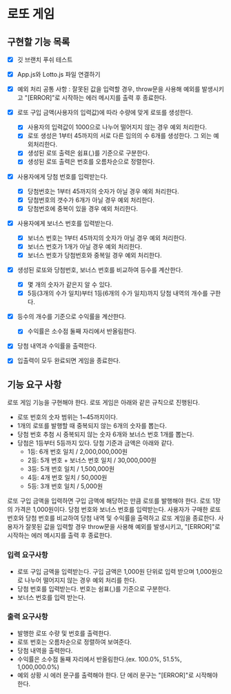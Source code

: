 # 로또 게임

## 구현할 기능 목록

- [x] 깃 브랜치 푸쉬 테스트
- [x] App.js와 Lotto.js 파일 연결하기

- [x] 예외 처리 공통 사항 : 잘못된 값을 입력할 경우, throw문을 사용해 예외를 발생시키고 "[ERROR]"로 시작하는 에러 메시지를 출력 후 종료한다.

- [x] 로또 구입 금액(사용자의 입력값)에 따라 수량에 맞게 로또를 생성한다.
  - [x] 사용자의 입력값이 1000으로 나누어 떨어지지 않는 경우 예외 처리한다.
  - [x] 로또 생성은 1부터 45까지의 서로 다른 임의의 수 6개를 생성한다. 그 외는 예외처리한다.
  - [x] 생성된 로또 출력은 쉼표(,)를 기준으로 구분한다.
  - [x] 생성된 로또 출력은 번호를 오름차순으로 정렬한다.

- [x] 사용자에게 당첨 번호를 입력받는다.
  - [x] 당첨번호는 1부터 45까지의 숫자가 아닐 경우 예외 처리한다.
  - [x] 당첨번호의 갯수가 6개가 아닐 경우 예외 처리한다.
  - [x] 당첨번호에 중복이 있을 경우 예외 처리한다.

- [x] 사용자에게 보너스 번호를 입력받는다.
  - [x] 보너스 번호는 1부터 45까지의 숫자가 아닐 경우 예외 처리한다.
  - [x] 보너스 번호가 1개가 아닐 경우 예외 처리한다.
  - [x] 보너스 번호가 당첨번호와 중복일 경우 예외 처리한다.

- [x] 생성된 로또와 당첨번호, 보너스 번호를 비교하여 등수를 계산한다.
  - [x] 몇 개의 숫자가 같은지 알 수 있다.
  - [x] 5등(3개의 수가 일치)부터 1등(6개의 수가 일치)까지 당첨 내역의 개수를 구한다.

- [x] 등수의 개수를 기준으로 수익률을 계산한다.
  - [x] 수익률은 소수점 둘째 자리에서 반올림한다.

- [x] 당첨 내역과 수익률을 출력한다.
- [x] 입출력이 모두 완료되면 게임을 종료한다. 

## 기능 요구 사항
로또 게임 기능을 구현해야 한다.
로또 게임은 아래와 같은 규칙으로 진행된다.

- 로또 번호의 숫자 범위는 1~45까지이다.
- 1개의 로또를 발행할 때 중복되지 않는 6개의 숫자를 뽑는다.
- 당첨 번호 추첨 시 중복되지 않는 숫자 6개와 보너스 번호 1개를 뽑는다.
- 당첨은 1등부터 5등까지 있다. 당첨 기준과 금액은 아래와 같다.
  - 1등: 6개 번호 일치 / 2,000,000,000원
  - 2등: 5개 번호 + 보너스 번호 일치 /  30,000,000원
  - 3등: 5개 번호 일치 / 1,500,000원
  - 4등: 4개 번호 일치 / 50,000원
  - 5등: 3개 번호 일치 / 5,000원

로또 구입 금액을 입력하면 구입 금액에 해당하는 만큼 로또를 발행해야 한다.
로또 1장의 가격은 1,000원이다.
당첨 번호와 보너스 번호를 입력받는다.
사용자가 구매한 로또 번호와 당첨 번호를 비교하여 당첨 내역 및 수익률을 출력하고 로또 게임을 종료한다.
사용자가 잘못된 값을 입력할 경우 throw문을 사용해 예외를 발생시키고, "[ERROR]"로 시작하는
에러 메시지를 출력 후 종료한다.

### 입력 요구사항

- 로또 구입 금액을 입력받는다. 구입 금액은 1,000원 단위로 입력 받으며 1,000원으로 나누어 떨어지지 않는 경우 예외 처리를 한다.
- 당첨 번호를 입력받는다. 번호는 쉼표(,)를 기준으로 구분한다.
- 보너스 번호를 입력 받는다.

### 출력 요구사항

- 발행한 로또 수량 및 번호를 출력한다.
- 로또 번호는 오름차순으로 정렬하여 보여준다.
- 당첨 내역을 출력한다.
- 수익률은 소수점 둘째 자리에서 반올림한다.(ex. 100.0%, 51.5%, 1,000,000.0%)
- 예외 상황 시 에러 문구를 출력해야 한다. 단 에러 문구는 "[ERROR]"로 시작해야 한다.
